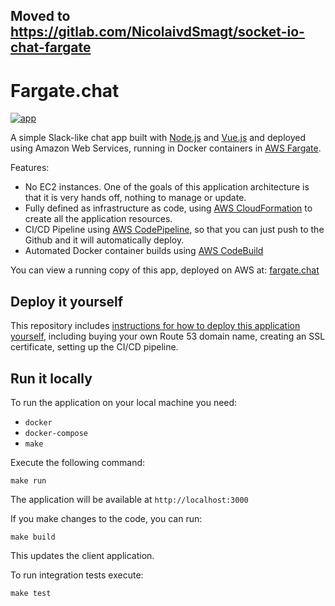 Moved to https://gitlab.com/NicolaivdSmagt/socket-io-chat-fargate
-----------------------------------------------------------------

# Fargate.chat

[![app](./docs/images/running-app.png)](https://fargate.chat)

A simple Slack-like chat app built with [Node.js](https://nodejs.org/en/) and [Vue.js](https://vuejs.org/) and deployed using Amazon Web Services, running in Docker containers in [AWS Fargate](https://aws.amazon.com/fargate/).

Features:

- No EC2 instances. One of the goals of this application architecture is that it is very hands off, nothing to manage or update.
- Fully defined as infrastructure as code, using [AWS CloudFormation](https://aws.amazon.com/cloudformation/) to create all the application resources.
- CI/CD Pipeline using [AWS CodePipeline](https://aws.amazon.com/codepipeline/), so that you can just push to the Github and it will automatically deploy.
- Automated Docker container builds using [AWS CodeBuild](https://aws.amazon.com/codebuild/)

You can view a running copy of this app, deployed on AWS at: [fargate.chat](https://fargate.chat)

## Deploy it yourself

This repository includes [instructions for how to deploy this application yourself](./docs/deploy.md), including buying your own Route 53 domain name, creating an SSL certificate, setting up the CI/CD pipeline.

## Run it locally

To run the application on your local machine you need:

- `docker`
- `docker-compose`
- `make`

Execute the following command:

```
make run
```

The application will be available at `http://localhost:3000`

If you make changes to the code, you can run:

```
make build
```

This updates the client application.

To run integration tests execute:

```
make test
```
